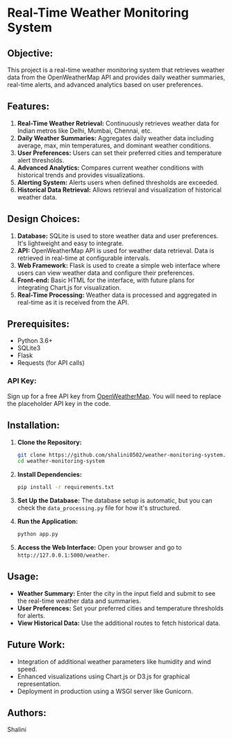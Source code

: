 # Real-Time Weather Monitoring System

## Objective:
This project is a real-time weather monitoring system that retrieves weather data from the OpenWeatherMap API and provides daily weather summaries, real-time alerts, and advanced analytics based on user preferences.

## Features:
1. **Real-Time Weather Retrieval:** Continuously retrieves weather data for Indian metros like Delhi, Mumbai, Chennai, etc.
2. **Daily Weather Summaries:** Aggregates daily weather data including average, max, min temperatures, and dominant weather conditions.
3. **User Preferences:** Users can set their preferred cities and temperature alert thresholds.
4. **Advanced Analytics:** Compares current weather conditions with historical trends and provides visualizations.
5. **Alerting System:** Alerts users when defined thresholds are exceeded.
6. **Historical Data Retrieval:** Allows retrieval and visualization of historical weather data.

## Design Choices:
1. **Database:** SQLite is used to store weather data and user preferences. It's lightweight and easy to integrate.
2. **API:** OpenWeatherMap API is used for weather data retrieval. Data is retrieved in real-time at configurable intervals.
3. **Web Framework:** Flask is used to create a simple web interface where users can view weather data and configure their preferences.
4. **Front-end:** Basic HTML for the interface, with future plans for integrating Chart.js for visualization.
5. **Real-Time Processing:** Weather data is processed and aggregated in real-time as it is received from the API.

## Prerequisites:
- Python 3.6+
- SQLite3
- Flask
- Requests (for API calls)

### API Key:
Sign up for a free API key from [OpenWeatherMap](https://openweathermap.org/api). You will need to replace the placeholder API key in the code.

## Installation:

1. **Clone the Repository:**
    ```bash
    git clone https://github.com/shalini0502/weather-monitoring-system.git
    cd weather-monitoring-system
    ```

2. **Install Dependencies:**
    ```bash
    pip install -r requirements.txt
    ```

3. **Set Up the Database:**
    The database setup is automatic, but you can check the `data_processing.py` file for how it's structured.

4. **Run the Application:**
    ```bash
    python app.py
    ```

5. **Access the Web Interface:**
    Open your browser and go to `http://127.0.0.1:5000/weather`.

## Usage:
- **Weather Summary:** Enter the city in the input field and submit to see the real-time weather data and summaries.
- **User Preferences:** Set your preferred cities and temperature thresholds for alerts.
- **View Historical Data:** Use the additional routes to fetch historical data.

## Future Work:
- Integration of additional weather parameters like humidity and wind speed.
- Enhanced visualizations using Chart.js or D3.js for graphical representation.
- Deployment in production using a WSGI server like Gunicorn.

## Authors:
Shalini
